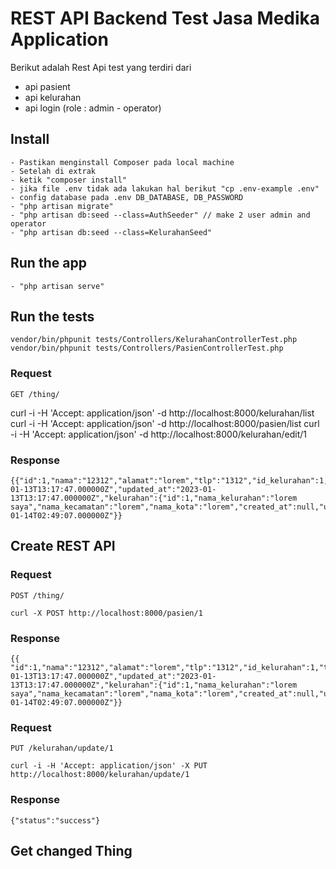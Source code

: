# REST API Backend Test Jasa Medika Application

 Berikut adalah Rest Api test yang terdiri dari 
 - api pasient
 - api kelurahan
 - api login (role : admin - operator)

## Install

    - Pastikan menginstall Composer pada local machine
    - Setelah di extrak 
    - ketik "composer install"
    - jika file .env tidak ada lakukan hal berikut "cp .env-example .env"
    - config database pada .env DB_DATABASE, DB_PASSWORD
    - "php artisan migrate"
    - "php artisan db:seed --class=AuthSeeder" // make 2 user admin and operator
    - "php artisan db:seed --class=KelurahanSeed"

## Run the app

    - "php artisan serve"

## Run the tests

    vendor/bin/phpunit tests/Controllers/KelurahanControllerTest.php  
    vendor/bin/phpunit tests/Controllers/PasienControllerTest.php  

### Request

`GET /thing/`

curl -i -H 'Accept: application/json' -d http://localhost:8000/kelurahan/list
curl -i -H 'Accept: application/json' -d http://localhost:8000/pasien/list
curl -i -H 'Accept: application/json' -d http://localhost:8000/kelurahan/edit/1

### Response
    {{"id":1,"nama":"12312","alamat":"lorem","tlp":"1312","id_kelurahan":1,"tanggal_lahir":"123","jk":"L","created_at":"2023-01-13T13:17:47.000000Z","updated_at":"2023-01-13T13:17:47.000000Z","kelurahan":{"id":1,"nama_kelurahan":"lorem saya","nama_kecamatan":"lorem","nama_kota":"lorem","created_at":null,"updated_at":"2023-01-14T02:49:07.000000Z"}}

## Create REST API 

### Request

`POST /thing/`

    curl -X POST http://localhost:8000/pasien/1


### Response
    {{ "id":1,"nama":"12312","alamat":"lorem","tlp":"1312","id_kelurahan":1,"tanggal_lahir":"123","jk":"L","created_at":"2023-01-13T13:17:47.000000Z","updated_at":"2023-01-13T13:17:47.000000Z","kelurahan":{"id":1,"nama_kelurahan":"lorem saya","nama_kecamatan":"lorem","nama_kota":"lorem","created_at":null,"updated_at":"2023-01-14T02:49:07.000000Z"}}

### Request

`PUT /kelurahan/update/1`

    curl -i -H 'Accept: application/json' -X PUT http://localhost:8000/kelurahan/update/1

### Response

    {"status":"success"}

## Get changed Thing

